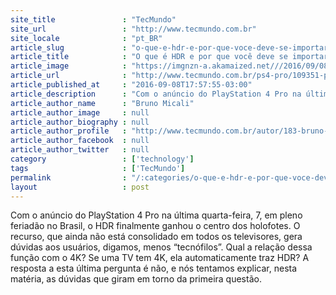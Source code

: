 ```yaml
---
site_title               : "TecMundo"
site_url                 : "http://www.tecmundo.com.br"
site_locale              : "pt_BR"
article_slug             : "o-que-e-hdr-e-por-que-voce-deve-se-importar-ou-nao-com-isso-nos-games"
article_title            : "O que é HDR e por que você deve se importar (ou não) com isso nos games"
article_image            : "https://imgnzn-a.akamaized.net///2016/09/08/08171316849148-t1200x480.jpg"
article_url              : "http://www.tecmundo.com.br/ps4-pro/109351-ps4-pro-hdr-que-voce-deve-importar-nao-o-recurso.htm"
article_published_at     : "2016-09-08T17:57:55-03:00"
article_description      : "Com o anúncio do PlayStation 4 Pro na última quarta-feira, 7, em pleno feriadão no Brasil, o HDR finalmente ganhou o centro dos holofotes. O recurso, que ainda não está consolidado em todos os televisores, gera dúvidas aos usuários, digamos, menos “tecnófilos”. Qual a relação dessa função com o 4K? Se uma TV tem 4K, ela automaticamente traz HDR? A resposta a esta última pergunta é não, e nós tentamos explicar, nesta matéria, as dúvidas que giram em torno da primeira questão."
article_author_name      : "Bruno Micali"
article_author_image     : null
article_author_biography : null
article_author_profile   : "http://www.tecmundo.com.br/autor/183-bruno-micali/"
article_author_facebook  : null
article_author_twitter   : null
category                 : ['technology']
tags                     : ['TecMundo']
permalink                : "/:categories/o-que-e-hdr-e-por-que-voce-deve-se-importar-ou-nao-com-isso-nos-games/"
layout                   : post
---
```


Com o anúncio do PlayStation 4 Pro na última quarta-feira, 7, em pleno feriadão no Brasil, o HDR finalmente ganhou o centro dos holofotes. O recurso, que ainda não está consolidado em todos os televisores, gera dúvidas aos usuários, digamos, menos “tecnófilos”. Qual a relação dessa função com o 4K? Se uma TV tem 4K, ela automaticamente traz HDR? A resposta a esta última pergunta é não, e nós tentamos explicar, nesta matéria, as dúvidas que giram em torno da primeira questão.
